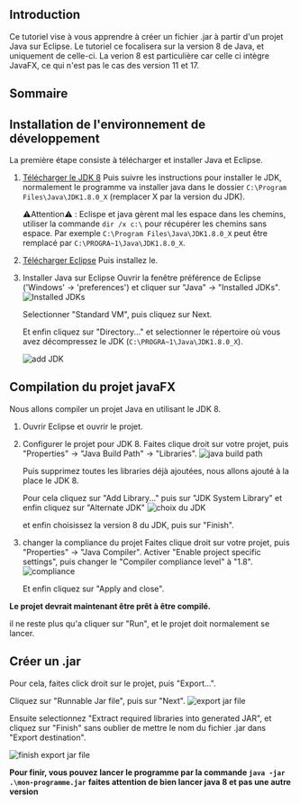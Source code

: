 ## Introduction

Ce tutoriel vise à vous apprendre à créer un fichier .jar à partir d'un projet Java sur Eclipse.
Le tutoriel ce focalisera sur la version 8 de Java, et uniquement de celle-ci.
La verion 8 est particulière car celle ci intègre JavaFX, ce qui n'est pas le cas des version 11 et 17.

## Sommaire

## Installation de l'environnement de développement

La première étape consiste à télécharger et installer Java et Eclipse.

1. [Télécharger le JDK 8](https://www.java.com/fr/download/manual.jsp)
   Puis suivre les instructions pour installer le JDK, normalement le programme va installer java dans le dossier `C:\Program Files\Java\JDK1.8.0_X` (remplacer X par la version du JDK).

   ⚠️Attention⚠️ : Eclispe et java gèrent mal les espace dans les chemins, utiliser la commande `dir /x c:\` pour récupérer les chemins sans espace.
   Par exemple `C:\Program Files\Java\JDK1.8.0_X` peut être remplacé par `C:\PROGRA~1\Java\JDK1.8.0_X`.

2. [Télécharger Eclipse](https://www.eclipse.org/downloads/download.php?file=/technology/epp/downloads/release/mars/R/eclipse-java-luna-R-win32-x86_64.zip&mirror_id=101)
   Puis installez le.

3. Installer Java sur Eclipse
   Ouvrir la fenêtre préférence de Eclipse ('Windows' -> 'preferences') et cliquer sur "Java" -> "Installed JDKs".
   ![Installed JDKs](https://i.ibb.co/HPs8Tf5/installed-jre-ecplise.png)

   Selectionner "Standard VM", puis cliquez sur Next.

   Et enfin cliquez sur "Directory..." et selectionner le répertoire où vous avez décompressez le JDK (`C:\PROGRA~1\Java\JDK1.8.0_X`).

   ![add JDK](https://i.ibb.co/c1LzgHx/add-jre-eclipse.png)

## Compilation du projet javaFX

Nous allons compiler un projet Java en utilisant le JDK 8.

1. Ouvrir Eclipse et ouvrir le projet.

2. Configurer le projet pour JDK 8.
   Faites clique droit sur votre projet, puis "Properties" -> "Java Build Path" -> "Libraries".
   ![java build path](https://i.ibb.co/Cs43jdH/java-build-path-eclipse.png)

   Puis supprimez toutes les libraries déjà ajoutées, nous allons ajouté à la place le JDK 8.

   Pour cela cliquez sur "Add Library..." puis sur "JDK System Library" et enfin cliquez sur "Alternate JDK"
   ![choix du JDK](https://i.ibb.co/vdWmWgg/use-jre8.png)

   et enfin choisissez la version 8 du JDK, puis sur "Finish".

3. changer la compliance du projet
   Faites clique droit sur votre projet, puis "Properties" -> "Java Compiler".
   Activer "Enable project specific settings", puis changer le "Compiler compliance level" à "1.8".
   ![compliance](https://i.ibb.co/WGp68C5/compliance-jre8.png)

   Et enfin cliquez sur "Apply and close".

**Le projet devrait maintenant être prêt à être compilé.**

il ne reste plus qu'a cliquer sur "Run", et le projet doit normalement se lancer.

## Créer un .jar

Pour cela, faites click droit sur le projet, puis "Export...".

Cliquez sur "Runnable Jar file", puis sur "Next".
![export jar file](https://i.ibb.co/FJ6mZh6/export-jar-eclipse.png)

Ensuite selectionnez "Extract required libraries into generated JAR", et cliquez sur "Finish" sans oublier de mettre le nom du fichier .jar dans "Export destination".

![finish export jar file](https://i.ibb.co/QFbG0SM/extract-libraries-eclipse.png)

**Pour finir, vous pouvez lancer le programme par la commande `java -jar .\mon-programme.jar`**
**faites attention de bien lancer java 8 et pas une autre version**
